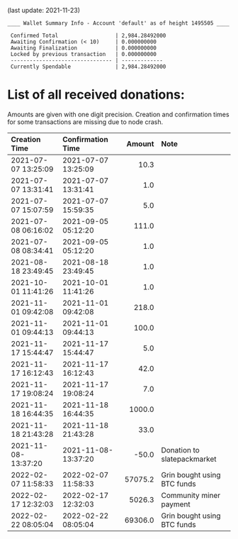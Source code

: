 (last update: 2021-11-23)

```
____ Wallet Summary Info - Account 'default' as of height 1495505 ____

 Confirmed Total                  | 2,984.28492000 
 Awaiting Confirmation (< 10)     | 0.000000000 
 Awaiting Finalization            | 0.000000000 
 Locked by previous transaction   | 0.000000000 
 -------------------------------- | ------------- 
 Currently Spendable              | 2,984.28492000
```

# List of all received donations:

Amounts are given with one digit precision. Creation and confirmation times for some transactions are missing due to node crash.

| Creation Time       | Confirmation Time   | Amount | Note                        |
| :------------------ | :------------------ | -----: |  :--------------------------|
| 2021-07-07 13:25:09 | 2021-07-07 13:25:09 |   10.3 |                             |
| 2021-07-07 13:31:41 | 2021-07-07 13:31:41 |    1.0 |                             |
| 2021-07-07 15:07:59 | 2021-07-07 15:59:35 |    5.0 |                             |
| 2021-07-08 06:16:02 | 2021-09-05 05:12:20 |  111.0 |                             |
| 2021-07-08 08:34:41 | 2021-09-05 05:12:20 |    1.0 |                             |
| 2021-08-18 23:49:45 | 2021-08-18 23:49:45 |    1.0 |                             |
| 2021-10-01 11:41:26 | 2021-10-01 11:41:26 |    1.0 |                             |
| 2021-11-01 09:42:08 | 2021-11-01 09:42:08 |  218.0 |                             |
| 2021-11-01 09:44:13 | 2021-11-01 09:44:13 |  100.0 |                             |
| 2021-11-17 15:44:47 | 2021-11-17 15:44:47 |    5.0 |                             |
| 2021-11-17 16:12:43 | 2021-11-17 16:12:43 |   42.0 |                             |
| 2021-11-17 19:08:24 | 2021-11-17 19:08:24 |    7.0 |                             |
| 2021-11-18 16:44:35 | 2021-11-18 16:44:35 | 1000.0 |                             |
| 2021-11-18 21:43:28 | 2021-11-18 21:43:28 |   33.0 |                             |
| 2021-11-08-13:37:20 | 2021-11-08-13:37:20 |  -50.0 | Donation to slatepackmarket |
| 2022-02-07 11:58:33 | 2022-02-07 11:58:33 |57075.2 | Grin bought using BTC funds |
| 2022-02-17 12:32:03 | 2022-02-17 12:32:03 |5026.3  | Community miner payment     |
| 2022-02-22 08:05:04 | 2022-02-22 08:05:04 |69306.0 | Grin bought using BTC funds
